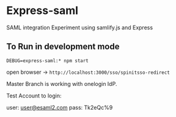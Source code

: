 # Express-saml

SAML integration Experiment using samlify.js and Express


## To Run in development mode

`DEBUG=express-saml:* npm start`

open browser -> `http://localhost:3000/sso/spinitsso-redirect`

Master Branch is working with onelogin IdP.

Test Account to login:

user: user@esaml2.com
pass: Tk2eQc%9
